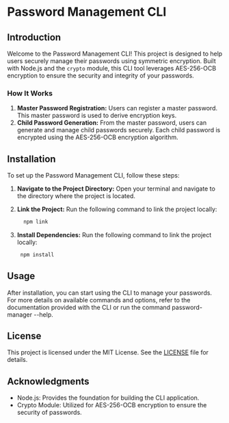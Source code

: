 # Password Management CLI

## Introduction

Welcome to the Password Management CLI! This project is designed to help users securely manage their passwords using symmetric encryption. Built with Node.js and the `crypto` module, this CLI tool leverages AES-256-OCB encryption to ensure the security and integrity of your passwords.

### How It Works

1. **Master Password Registration:** Users can register a master password. This master password is used to derive encryption keys.
2. **Child Password Generation:** From the master password, users can generate and manage child passwords securely. Each child password is encrypted using the AES-256-OCB encryption algorithm.

## Installation

To set up the Password Management CLI, follow these steps:

1. **Navigate to the Project Directory:**
   Open your terminal and navigate to the directory where the project is located.

2. **Link the Project:**
   Run the following command to link the project locally:
   ```bash
     npm link
   ```

2. **Install Dependencies:**
   Run the following command to link the project locally:
   ```bash
    npm install
   ```

## Usage

After installation, you can start using the CLI to manage your passwords. For more details on available commands and options, refer to the documentation provided with the CLI or run the command password-manager --help.

## License

This project is licensed under the MIT License. See the [LICENSE](LICENSE) file for details.


## Acknowledgments
- Node.js: Provides the foundation for building the CLI application.
- Crypto Module: Utilized for AES-256-OCB encryption to ensure the security of passwords.



